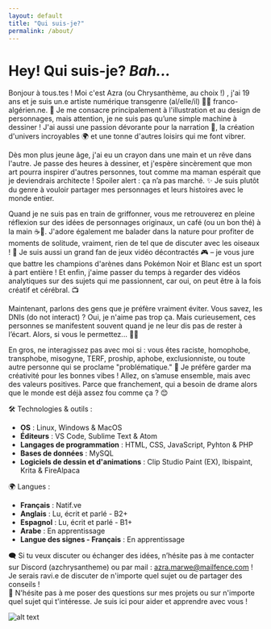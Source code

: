 ```yaml
---
layout: default
title: "Qui suis-je?"
permalink: /about/
---
```


# Hey! Qui suis-je? *Bah...*
Bonjour à tous.tes ! Moi c'est Azra (ou Chrysanthème, au choix !) , j'ai 19 ans et je suis un.e artiste numérique transgenre (al/elle/il) 🏳️‍⚧️ franco-algérien.ne. 🎨 Je me consacre principalement à l'illustration et au design de personnages, mais attention, je ne suis pas qu’une simple machine à dessiner ! J'ai aussi une passion dévorante pour la narration 📖, la création d'univers incroyables 🌍 et une tonne d'autres loisirs qui me font vibrer.

Dès mon plus jeune âge, j'ai eu un crayon dans une main et un rêve dans l'autre. Je passe des heures à dessiner, et j'espère sincèrement que mon art pourra inspirer d'autres personnes, tout comme ma maman espérait que je deviendrais architecte ! Spoiler alert : ça n’a pas marché. ✨ Je suis plutôt du genre à vouloir partager mes personnages et leurs histoires avec le monde entier.

Quand je ne suis pas en train de griffonner, vous me retrouverez en pleine réflexion sur des idées de personnages originaux, un café (ou un bon thé) à la main ☕💭. J'adore également me balader dans la nature pour profiter de moments de solitude, vraiment, rien de tel que de discuter avec les oiseaux ! 🌳 Je suis aussi un grand fan de jeux vidéo décontractés 🎮 – je vous jure que battre les champions d'arènes dans Pokémon Noir et Blanc est un sport à part entière ! Et enfin, j'aime passer du temps à regarder des vidéos analytiques sur des sujets qui me passionnent, car oui, on peut être à la fois créatif et cérébral. 📺 

Maintenant, parlons des gens que je préfère vraiment éviter. Vous savez, les DNIs (do not interact) ? Oui, je n'aime pas trop ça. Mais curieusement, ces personnes se manifestent souvent quand je ne leur dis pas de rester à l’écart. Alors, si vous le permettez... 🙅‍♂️ 

En gros, ne interagissez pas avec moi si : vous êtes raciste, homophobe, transphobe, misogyne, TERF, proship, aphobe, exclusionniste, ou toute autre personne qui se proclame "problématique." 🚫 Je préfère garder ma créativité pour les bonnes vibes ! Allez, on s’amuse ensemble, mais avec des valeurs positives. Parce que franchement, qui a besoin de drame alors que le monde est déjà assez fou comme ça ? 😊

🛠 Technologies & outils :  
- **OS** : Linux, Windows & MacOS
- **Éditeurs** : VS Code,  Sublime Text & Atom  
- **Langages de programmation** : HTML,  CSS,  JavaScript, Pyhton & PHP 
- **Bases de données** : MySQL
- **Logiciels de dessin et d'animations** : Clip Studio Paint (EX),  Ibispaint,  Krita & FireAlpaca

🌍 Langues :
- **Français** : Natif.ve
- **Anglais** : Lu, écrit et parlé - B2+
- **Espagnol** : Lu, écrit et parlé - B1+
- **Arabe** : En apprentissage
- **Langue des signes - Français** : En apprentissage

🗨️ Si tu veux discuter ou échanger des idées, n’hésite pas à me contacter sur Discord (azchrysantheme) ou par mail : azra.marwe@mailfence.com ! Je serais ravi.e de discuter de n'importe quel sujet ou de partager des conseils !  
🎈 N'hésite pas à me poser des questions sur mes projets ou sur n'importe quel sujet qui t'intéresse. Je suis ici pour aider et apprendre avec vous !  

![alt text](https://i.ytimg.com/vi/MGo-5xe7Ws8/hq720.jpg?sqp=-oaymwEhCK4FEIIDSFryq4qpAxMIARUAAAAAGAElAADIQj0AgKJD&rs=AOn4CLBjFGYr9tVIT6r5vLKjWE5-N_bwzQ)
